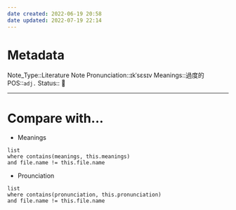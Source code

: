 ```yaml
---
date created: 2022-06-19 20:58
date updated: 2022-07-19 22:14
---
```


# Metadata

Note_Type::Literature Note
Pronunciation::ɪkˈsɛsɪv
Meanings::過度的
POS::`adj.`
Status:: 👶

---

# Compare with...

- Meanings

```dataview
list
where contains(meanings, this.meanings)
and file.name != this.file.name
```

- Prounciation

```dataview
list
where contains(pronunciation, this.pronunciation)
and file.name != this.file.name
```
